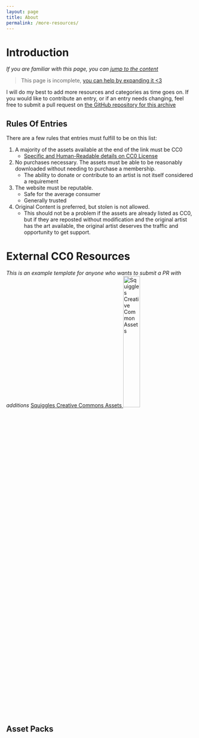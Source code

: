 ```yaml
---
layout: page
title: About
permalink: /more-resources/
---
```


# Introduction

*If you are familiar with this page, you can [jump to the content](#external-cc0-resources)*

> This page is incomplete, [you can help by expanding it <3](#rules-of-entries)

I will do my best to add more resources and categories as time goes on. If you would like to contribute an entry, or if an entry needs changing, feel free to submit a pull request on [the GitHub repository for this archive](#)

## Rules Of Entries
There are a few rules that entries must fulfill to be on this list:

1. A majority of the assets available at the end of the link must be CC0
    - [Specific and Human-Readable details on CC0 License](https://creativecommons.org/publicdomain/zero/1.0/)
2. No purchases necessary. The assets must be able to be reasonably downloaded without needing to purchase a membership.
    - The ability to donate or contribute to an artist is not itself considered a requirement
3. The website must be reputable.
    - Safe for the average consumer
    - Generally trusted
4. Original Content is preferred, but stolen is not allowed.
    - This should not be a problem if the assets are already listed as CC0, but if they are reposted without modification and the original artist has the art available, the original artist deserves the traffic and opportunity to get support.

# External CC0 Resources

*This is an example template for anyone who wants to submit a PR with additions*
<a href="/squiggles-creative-commons-assets" download>
    Squiggles Creative Commons Assets
    <img alt="Squiggles Creative Common Assets" src="/squiggles-creative-commons-assets/repo-meta-assets/more_resources/icons/queen-of-squiggles.jpg" width="30%"/>
</a>

## Asset Packs

